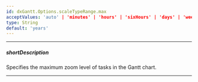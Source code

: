 ```yaml
---
id: dxGantt.Options.scaleTypeRange.max
acceptValues: 'auto' | 'minutes' | 'hours' | 'sixHours' | 'days' | 'weeks' | 'months' | 'quarters' | 'years'
type: String
default: 'years'
---
```

---
##### shortDescription
Specifies the maximum zoom level of tasks in the Gantt chart.

---
